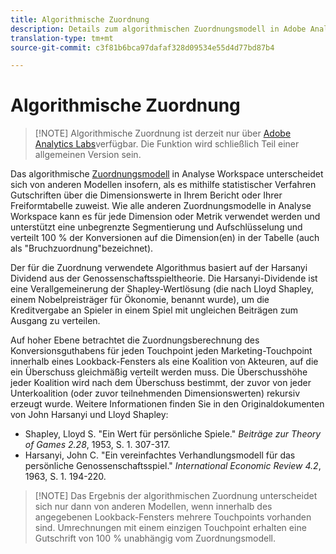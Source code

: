 ```yaml
---
title: Algorithmische Zuordnung
description: Details zum algorithmischen Zuordnungsmodell in Adobe Analytics.
translation-type: tm+mt
source-git-commit: c3f81b6bca97dafaf328d09534e55d4d77bd87b4

---
```



# Algorithmische Zuordnung

> [!NOTE] Algorithmische Zuordnung ist derzeit nur über [Adobe Analytics Labs](https://docs.adobe.com/content/help/en/analytics/analyze/tech-previews/overview.html)verfügbar. Die Funktion wird schließlich Teil einer allgemeinen Version sein.

Das algorithmische [Zuordnungsmodell](attribution.md) in Analyse Workspace unterscheidet sich von anderen Modellen insofern, als es mithilfe statistischer Verfahren Gutschriften über die Dimensionswerte in Ihrem Bericht oder Ihrer Freiformtabelle zuweist. Wie alle anderen Zuordnungsmodelle in Analyse Workspace kann es für jede Dimension oder Metrik verwendet werden und unterstützt eine unbegrenzte Segmentierung und Aufschlüsselung und verteilt 100 % der Konversionen auf die Dimension(en) in der Tabelle (auch als &quot;Bruchzuordnung&quot;bezeichnet).

Der für die Zuordnung verwendete Algorithmus basiert auf der Harsanyi Dividend aus der Genossenschaftsspieltheorie. Die Harsanyi-Dividende ist eine Verallgemeinerung der Shapley-Wertlösung (die nach Lloyd Shapley, einem Nobelpreisträger für Ökonomie, benannt wurde), um die Kreditvergabe an Spieler in einem Spiel mit ungleichen Beiträgen zum Ausgang zu verteilen.

Auf hoher Ebene betrachtet die Zuordnungsberechnung des Konversionsguthabens für jeden Touchpoint jeden Marketing-Touchpoint innerhalb eines Lookback-Fensters als eine Koalition von Akteuren, auf die ein Überschuss gleichmäßig verteilt werden muss. Die Überschusshöhe jeder Koalition wird nach dem Überschuss bestimmt, der zuvor von jeder Unterkoalition (oder zuvor teilnehmenden Dimensionswerten) rekursiv erzeugt wurde. Weitere Informationen finden Sie in den Originaldokumenten von John Harsanyi und Lloyd Shapley:

* Shapley, Lloyd S. &quot;Ein Wert für persönliche Spiele.&quot; *Beiträge zur Theory of Games 2.28*, 1953, S. 1. 307-317.
* Harsanyi, John C. &quot;Ein vereinfachtes Verhandlungsmodell für das persönliche Genossenschaftsspiel.&quot; *International Economic Review 4.2*, 1963, S. 1. 194-220.

> [!NOTE] Das Ergebnis der algorithmischen Zuordnung unterscheidet sich nur dann von anderen Modellen, wenn innerhalb des angegebenen Lookback-Fensters mehrere Touchpoints vorhanden sind. Umrechnungen mit einem einzigen Touchpoint erhalten eine Gutschrift von 100 % unabhängig vom Zuordnungsmodell.
